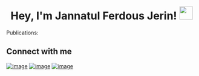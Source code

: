 
<h1 align="center">Hey, I'm Jannatul Ferdous Jerin! <img src="https://media.giphy.com/media/hvRJCLFzcasrR4ia7z/giphy.gif" width="35"></h1>



Publications:

## Connect with me

[![image](https://img.shields.io/twitter/url?label=Jannatul%20Ferdous&logo=linkedin&style=social&url=https%3A%2F%2Fwww.linkedin.com%2Fhp%2F)](https://www.linkedin.com/in/jannatul-ferdous-jerin-77a55a236/)
[![image](https://img.shields.io/twitter/url?label=Jannatul%20Ferdous&logo=x&style=social&url=https%3A%2F%2Ftwitter.com%2FRabeyaA39672541)]()
[![image](https://img.shields.io/twitter/url?label=Jannatul%20Ferdous&logo=google%20scholar&style=social&url=https%3A%2F%2Fscholar.google.com%2Fcitations%3Fhl%3Den%26user%3D3XYOK88AAAAJ)]()




 
 
 



